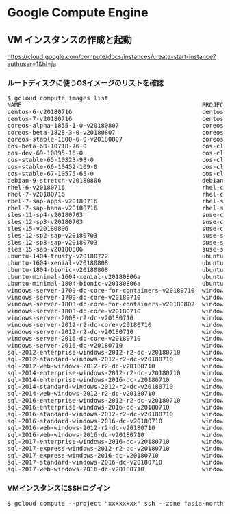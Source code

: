 # Google Compute Engine

## VM インスタンスの作成と起動

https://cloud.google.com/compute/docs/instances/create-start-instance?authuser=1&hl=ja

### ルートディスクに使うOSイメージのリストを確認
<pre>
$ gcloud compute images list
NAME                                                  PROJECT            FAMILY                            DEPRECATED  STATUS
centos-6-v20180716                                    centos-cloud       centos-6                                      READY
centos-7-v20180716                                    centos-cloud       centos-7                                      READY
coreos-alpha-1855-1-0-v20180807                       coreos-cloud       coreos-alpha                                  READY
coreos-beta-1828-3-0-v20180807                        coreos-cloud       coreos-beta                                   READY
coreos-stable-1800-6-0-v20180807                      coreos-cloud       coreos-stable                                 READY
cos-beta-68-10718-76-0                                cos-cloud          cos-beta                                      READY
cos-dev-69-10895-16-0                                 cos-cloud          cos-dev                                       READY
cos-stable-65-10323-98-0                              cos-cloud                                                        READY
cos-stable-66-10452-109-0                             cos-cloud                                                        READY
cos-stable-67-10575-65-0                              cos-cloud          cos-stable                                    READY
debian-9-stretch-v20180806                            debian-cloud       debian-9                                      READY
rhel-6-v20180716                                      rhel-cloud         rhel-6                                        READY
rhel-7-v20180716                                      rhel-cloud         rhel-7                                        READY
rhel-7-sap-apps-v20180716                             rhel-sap-cloud     rhel-7-sap-apps                               READY
rhel-7-sap-hana-v20180716                             rhel-sap-cloud     rhel-7-sap-hana                               READY
sles-11-sp4-v20180703                                 suse-cloud         sles-11                                       READY
sles-12-sp3-v20180703                                 suse-cloud         sles-12                                       READY
sles-15-v20180806                                     suse-cloud         sles-15                                       READY
sles-12-sp2-sap-v20180703                             suse-sap-cloud     sles-12-sp2-sap                               READY
sles-12-sp3-sap-v20180703                             suse-sap-cloud     sles-12-sp3-sap                               READY
sles-15-sap-v20180806                                 suse-sap-cloud     sles-15-sap                                   READY
ubuntu-1404-trusty-v20180722                          ubuntu-os-cloud    ubuntu-1404-lts                               READY
ubuntu-1604-xenial-v20180808                          ubuntu-os-cloud    ubuntu-1604-lts                               READY
ubuntu-1804-bionic-v20180808                          ubuntu-os-cloud    ubuntu-1804-lts                               READY
ubuntu-minimal-1604-xenial-v20180806a                 ubuntu-os-cloud    ubuntu-minimal-1604-lts                       READY
ubuntu-minimal-1804-bionic-v20180806a                 ubuntu-os-cloud    ubuntu-minimal-1804-lts                       READY
windows-server-1709-dc-core-for-containers-v20180710  windows-cloud      windows-1709-core-for-containers              READY
windows-server-1709-dc-core-v20180710                 windows-cloud      windows-1709-core                             READY
windows-server-1803-dc-core-for-containers-v20180802  windows-cloud      windows-1803-core-for-containers              READY
windows-server-1803-dc-core-v20180710                 windows-cloud      windows-1803-core                             READY
windows-server-2008-r2-dc-v20180710                   windows-cloud      windows-2008-r2                               READY
windows-server-2012-r2-dc-core-v20180710              windows-cloud      windows-2012-r2-core                          READY
windows-server-2012-r2-dc-v20180710                   windows-cloud      windows-2012-r2                               READY
windows-server-2016-dc-core-v20180710                 windows-cloud      windows-2016-core                             READY
windows-server-2016-dc-v20180710                      windows-cloud      windows-2016                                  READY
sql-2012-enterprise-windows-2012-r2-dc-v20180710      windows-sql-cloud  sql-ent-2012-win-2012-r2                      READY
sql-2012-standard-windows-2012-r2-dc-v20180710        windows-sql-cloud  sql-std-2012-win-2012-r2                      READY
sql-2012-web-windows-2012-r2-dc-v20180710             windows-sql-cloud  sql-web-2012-win-2012-r2                      READY
sql-2014-enterprise-windows-2012-r2-dc-v20180710      windows-sql-cloud  sql-ent-2014-win-2012-r2                      READY
sql-2014-enterprise-windows-2016-dc-v20180710         windows-sql-cloud  sql-ent-2014-win-2016                         READY
sql-2014-standard-windows-2012-r2-dc-v20180710        windows-sql-cloud  sql-std-2014-win-2012-r2                      READY
sql-2014-web-windows-2012-r2-dc-v20180710             windows-sql-cloud  sql-web-2014-win-2012-r2                      READY
sql-2016-enterprise-windows-2012-r2-dc-v20180710      windows-sql-cloud  sql-ent-2016-win-2012-r2                      READY
sql-2016-enterprise-windows-2016-dc-v20180710         windows-sql-cloud  sql-ent-2016-win-2016                         READY
sql-2016-standard-windows-2012-r2-dc-v20180710        windows-sql-cloud  sql-std-2016-win-2012-r2                      READY
sql-2016-standard-windows-2016-dc-v20180710           windows-sql-cloud  sql-std-2016-win-2016                         READY
sql-2016-web-windows-2012-r2-dc-v20180710             windows-sql-cloud  sql-web-2016-win-2012-r2                      READY
sql-2016-web-windows-2016-dc-v20180710                windows-sql-cloud  sql-web-2016-win-2016                         READY
sql-2017-enterprise-windows-2016-dc-v20180710         windows-sql-cloud  sql-ent-2017-win-2016                         READY
sql-2017-express-windows-2012-r2-dc-v20180710         windows-sql-cloud  sql-exp-2017-win-2012-r2                      READY
sql-2017-express-windows-2016-dc-v20180710            windows-sql-cloud  sql-exp-2017-win-2016                         READY
sql-2017-standard-windows-2016-dc-v20180710           windows-sql-cloud  sql-std-2017-win-2016                         READY
sql-2017-web-windows-2016-dc-v20180710                windows-sql-cloud  sql-web-2017-win-2016                         READY
</pre>

### VMインスタンスにSSHログイン
<pre>
$ gcloud compute --project "xxxxxxxx" ssh --zone "asia-northeast1-a" "instance-1"
</pre>

